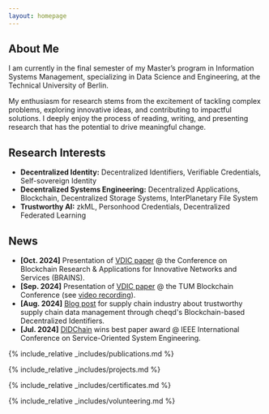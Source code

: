 ```yaml
---
layout: homepage
---
```


## About Me

I am currently in the final semester of my Master’s program in Information Systems Management, specializing in Data Science and Engineering, at the Technical University of Berlin.

My enthusiasm for research stems from the excitement of tackling complex problems, exploring innovative ideas, and contributing to impactful solutions. 
I deeply enjoy the process of reading, writing, and presenting research that has the potential to drive meaningful change.

[//]: <> (After completing my Master's, I aim to combine my expertise in AI with my research at the Service-centric Networking Lab to advance the evolving field of Trustworthy AI. In a world where AI plays an ever-growing role in shaping our lives, ensuring its trustworthiness is essential for safeguarding democratic values such as privacy, accountability, and the decentralization of power.)

## Research Interests
[//]: <> (- **Privacy-enhancing Technologies:** Zero-knowledge Proof, Multiparty Computation, Homomorphic Encryption, Differential Privacy)

- **Decentralized Identity:** Decentralized Identifiers, Verifiable Credentials, Self-sovereign Identity
- **Decentralized Systems Engineering:** Decentralized Applications, Blockchain, Decentralized Storage Systems, InterPlanetary File System
- **Trustworthy AI:** zkML, Personhood Credentials, Decentralized Federated Learning

## News

- **[Oct. 2024]** Presentation of [VDIC paper](https://ieeexplore.ieee.org/abstract/document/10732266) @ the Conference on Blockchain Research & Applications for Innovative Networks and Services (BRAINS).
- **[Sep. 2024]** Presentation of [VDIC paper](https://ieeexplore.ieee.org/abstract/document/10732266) @ the TUM Blockchain Conference (see [video recording](https://www.youtube.com/watch?v=cieSpOdJZVs)).
- **[Aug. 2024]** [Blog post](https://cheqd.io/blog/using-cheqd-for-verifiable-supply-chains/) for supply chain industry about trustworthy supply chain data management through cheqd's Blockchain-based Decentralized Identifiers.
- **[Jul. 2024]** [DIDChain](https://ieeexplore.ieee.org/document/10685340) wins best paper award @ IEEE International Conference on Service-Oriented System Engineering.

{% include_relative _includes/publications.md %}

{% include_relative _includes/projects.md %}

{% include_relative _includes/certificates.md %}

{% include_relative _includes/volunteering.md %}    
